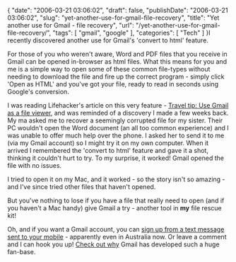 {
    "date": "2006-03-21 03:06:02",
    "draft": false,
    "publishDate": "2006-03-21 03:06:02",
    "slug": "yet-another-use-for-gmail-file-recovery",
    "title": "Yet another use for Gmail - file recovery",
    "url": "\/yet-another-use-for-gmail-file-recovery\/",
    "tags": [
        "gmail",
        "google"
    ],
    "categories": [
        "Tech"
    ]
}I recently discovered another use for Gmail's 'convert to html' feature.

For those of you who weren't aware, Word and PDF files that you receive
in Gmail can be opened in-browser as html files. What this means for you
and me is a simple way to open some of these common file-types without
needing to download the file and fire up the correct program - simply
click 'Open as HTML' and you've got your file, ready to read in seconds
using Google's conversion.

I was reading Lifehacker's article on this very feature - [Travel tip:
Use Gmail as a file
viewer](http://www.lifehacker.com/software/gmail-tips/travel-tip-use-gmail-as-a-file-viewer-161462.php),
and was reminded of a discovery I made a few weeks back. My ma asked me
to recover a seemingly corrupted file for my sister. Their PC wouldn't
open the Word document (an all too common experience) and I was unable
to offer much help over the phone. I asked her to send it to me (via my
Gmail account) so I might try it on my own computer. When it arrived I
remembered the 'convert to html' feature and gave it a shot, thinking it
couldn't hurt to try. To my surprise, it worked! Gmail opened the file
with no issues.

I tried to open it on my Mac, and it worked - so the story isn't so
amazing - and I've since tried other files that haven't opened.

But you've nothing to lose if you have a file that really need to open
(and if you haven't a Mac handy) give Gmail a try - another tool in
**my** file rescue kit!

Oh, and if you want a Gmail account, you can [sign up from a text
message sent to your
mobile](https://www.google.com/accounts/SmsMailSignup1) - apparently
even in Australia now. Or leave a comment and I can hook you up! [Check
out why](http://mail.google.com/mail/help/about.html) Gmail has
developed such a huge fan-base.